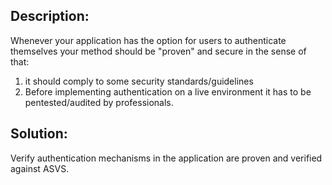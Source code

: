 ## Description:

Whenever your application has the option for users to authenticate themselves
your method should be "proven" and secure in the sense of that:

1. it should comply to some security standards/guidelines
2. Before implementing authentication on a live environment it has to be pentested/audited by
   professionals.

## Solution:

Verify authentication mechanisms in the application are proven and verified against
ASVS.
